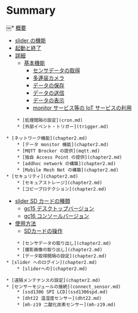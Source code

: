 # Summary

￼  * [概要](README.md)
* [slider の機能](feature.md)
* [起動と終了](start_and_stop.md)
* [詳細](feature.md)
	* [基本機能](slider_main_feature.md)
		* [センサデータの取得](read.md)
		* [多連装カメラ](camera.md)
		* [データの保存](save.md)
		* [データの送信](send.md)
		* [データの表示](chapter2.md)
		* [monitor サービス等の IoT サービスの利用](monitor.md)
<!--		* [その他の IoT サービスの利用](chapter2.md) -->
		* [処理間隔の設定](cron.md)
		* [外部イベント・トリガー](trigger.md)
<!--		* [遠隔メンテナンス](chapter2.md)
	  * [PC からの操作](sdcard_feature.md)		
		* [PC からの SD カード操作](sdcard_feature.md)		
		* [WiFi アクセスポイントへの自己登録](addwpa_feature.md)-->
	* [ネットワーク機能](chapter2.md)
		* [データ monitor 機能](chapter2.md)
		* [MQTT Brocker の提供](mqtt.md)
		* [独自 Access Point の提供](chapter2.md)
		* [addhoc network の構築](chapter2.md)
		* [Mobile Mesh Net の構築](chapter2.md)
	* [セキュリティ](chapter2.md)
		* [セキュアストレージ](chapter2.md)
		* [コピープロテクション](chapter2.md)
* [slider SD カードの種類](part2.md)
	* [gc15 デスクトップバージョン](chapter2.md)
	* [gc16 コンソールバージョン](chapter2.md)
* [使用方法](part3.md)
	* [SDカードの操作](sdcard.md)
<!--		* [WiFi アクセスポイントの設定](addwpa_howto.md) -->
		* [センサデータの取り出し](chapter2.md)
		* [撮影画像の取り出し](chapter2.md)
		* [データ取得間隔の設定](chapter2.md)
	* [slider へのログイン](chapter2.md)
		* [sliderへの](chapter2.md)

	* [遠隔メンテナンスの設定](chapter2.md)
	* [センサーモジュールの接続](connect_sensor.md)
		* [ssd1306 SPI LCD](ssd1306spd.md)
		* [dht22 温湿度センサー](dht22.md)
		* [mh-z19 二酸化炭素センサー](mh-z19.md)
